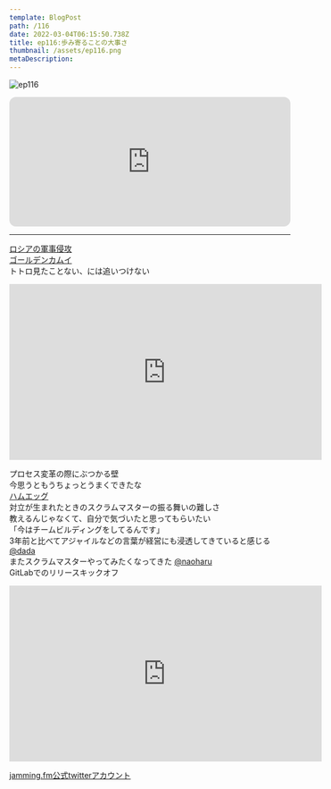 ```yaml
---
template: BlogPost
path: /116
date: 2022-03-04T06:15:50.738Z
title: ep116:歩み寄ることの大事さ
thumbnail: /assets/ep116.png
metaDescription:
---
```

![ep116](/assets/ep116.png)

<iframe style="border-radius:12px" src="https://open.spotify.com/embed/episode/3T8qG9Xlm9iimzvVEETKnM?utm_source=generator" width="100%" height="232" frameBorder="0" allowfullscreen="" allow="autoplay; clipboard-write; encrypted-media; fullscreen; picture-in-picture"></iframe>

***

[ロシアの軍事侵攻](https://www3.nhk.or.jp/news/word/0002039.html?word_result=%E3%82%A6%E3%82%AF%E3%83%A9%E3%82%A4%E3%83%8A%E6%83%85%E5%8B%A2&utm_int=all_header_tag_001)  
[ゴールデンカムイ](https://youngjump.jp/goldenkamuy/)  
トトロ見たことない、には追いつけない  
<iframe width="560" height="315" src="https://www.youtube.com/embed/GonPXvzfY1o" title="YouTube video player" frameborder="0" allow="accelerometer; autoplay; clipboard-write; encrypted-media; gyroscope; picture-in-picture" allowfullscreen></iframe>  

プロセス変革の際にぶつかる壁  
今思うともうちょっとうまくできたな  
[ハムエッグ](https://blog.a-know.me/entry/2015/06/24/215900)  
対立が生まれたときのスクラムマスターの振る舞いの難しさ  
教えるんじゃなくて、自分で気づいたと思ってもらいたい  
「今はチームビルディングをしてるんです」  
3年前と比べてアジャイルなどの言葉が経営にも浸透してきていると感じる [@dada](https://twitter.com/dada_ism)  
またスクラムマスターやってみたくなってきた [@naoharu](https://twitter.com/naoharu)  
GitLabでのリリースキックオフ
<iframe width="560" height="315" src="https://www.youtube.com/embed/6xhiRxdkZpY" title="YouTube video player" frameborder="0" allow="accelerometer; autoplay; clipboard-write; encrypted-media; gyroscope; picture-in-picture" allowfullscreen></iframe>  
  
[jamming.fm公式twitterアカウント](https://twitter.com/jammingfm)  


